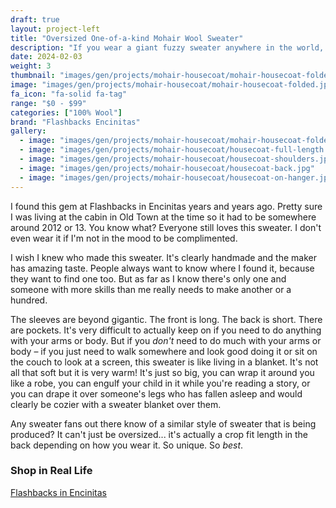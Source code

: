 ```yaml
---
draft: true
layout: project-left
title: "Oversized One-of-a-kind Mohair Wool Sweater"
description: "If you wear a giant fuzzy sweater anywhere in the world, you will be complimented."
date: 2024-02-03
weight: 3
thumbnail: "images/gen/projects/mohair-housecoat/mohair-housecoat-folded-tn.jpg"
image: "images/gen/projects/mohair-housecoat/mohair-housecoat-folded.jpg"
fa_icon: "fa-solid fa-tag"
range: "$0 - $99"
categories: ["100% Wool"]
brand: "Flashbacks Encinitas"
gallery:
  - image: "images/gen/projects/mohair-housecoat/mohair-housecoat-folded.jpg"
  - image: "images/gen/projects/mohair-housecoat/housecoat-full-length.jpg"
  - image: "images/gen/projects/mohair-housecoat/housecoat-shoulders.jpg"
  - image: "images/gen/projects/mohair-housecoat/housecoat-back.jpg"
  - image: "images/gen/projects/mohair-housecoat/housecoat-on-hanger.jpg"
---
```


I found this gem at Flashbacks in Encinitas years and years ago. Pretty sure I was living at the cabin in Old Town at the time so it had to be somewhere around 2012 or 13. You know what? Everyone still loves this sweater. I don't even wear it if I'm not in the mood to be complimented. 

I wish I knew who made this sweater. It's clearly handmade and the maker has amazing taste. People always want to know where I found it, because they want to find one too. But as far as I know there's only one and someone with more skills than me really needs to make another or a hundred. 

The sleeves are beyond gigantic. The front is long. The back is short. There are pockets. It's very difficult to actually keep on if you need to do anything with your arms or body. But if you *don't* need to do much with your arms or body – if you just need to walk somewhere and look good doing it or sit on the couch to look at a screen, this sweater is like living in a blanket. It's not all that soft but it is very warm! It's just so big, you can wrap it around you like a robe, you can engulf your child in it while you're reading a story, or you can drape it over someone's legs who has fallen asleep and would clearly be cozier with a sweater blanket over them.

Any sweater fans out there know of a similar style of sweater that is being produced? It can't just be oversized... it's actually a crop fit length in the back depending on how you wear it. So unique. So *best*.

### Shop in Real Life

<i class="fa-solid fa-arrow-right"></i> <a href="https://breedelsordo.com/flashbacks/" target="_blank">Flashbacks in Encinitas</a>
